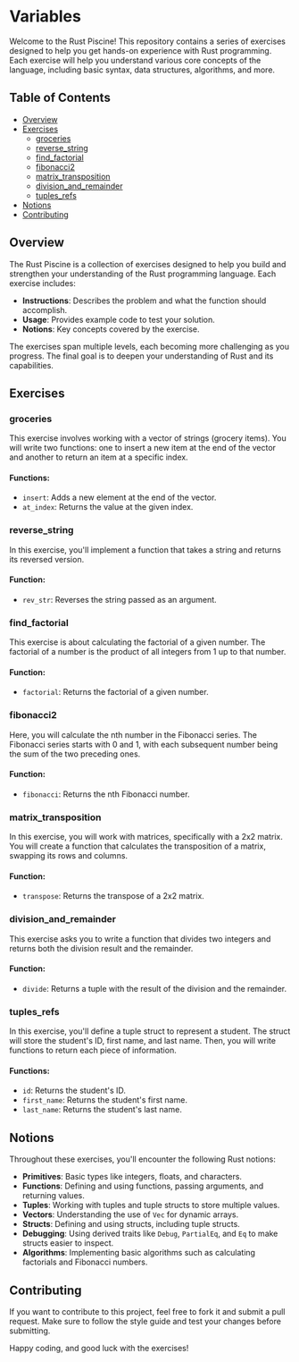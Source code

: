 # Variables

Welcome to the Rust Piscine! This repository contains a series of exercises designed to help you get hands-on experience with Rust programming. Each exercise will help you understand various core concepts of the language, including basic syntax, data structures, algorithms, and more.

## Table of Contents

- [Overview](#overview)
- [Exercises](#exercises)
  - [groceries](#groceries)
  - [reverse_string](#reverse_string)
  - [find_factorial](#find_factorial)
  - [fibonacci2](#fibonacci2)
  - [matrix_transposition](#matrix_transposition)
  - [division_and_remainder](#division_and_remainder)
  - [tuples_refs](#tuples_refs)
- [Notions](#notions)
- [Contributing](#contributing)

## Overview

The Rust Piscine is a collection of exercises designed to help you build and strengthen your understanding of the Rust programming language. Each exercise includes:

- **Instructions**: Describes the problem and what the function should accomplish.
- **Usage**: Provides example code to test your solution.
- **Notions**: Key concepts covered by the exercise.

The exercises span multiple levels, each becoming more challenging as you progress. The final goal is to deepen your understanding of Rust and its capabilities.

## Exercises

### groceries

This exercise involves working with a vector of strings (grocery items). You will write two functions: one to insert a new item at the end of the vector and another to return an item at a specific index.

#### Functions:

- `insert`: Adds a new element at the end of the vector.
- `at_index`: Returns the value at the given index.

### reverse_string

In this exercise, you'll implement a function that takes a string and returns its reversed version.

#### Function:

- `rev_str`: Reverses the string passed as an argument.

### find_factorial

This exercise is about calculating the factorial of a given number. The factorial of a number is the product of all integers from 1 up to that number.

#### Function:

- `factorial`: Returns the factorial of a given number.

### fibonacci2

Here, you will calculate the nth number in the Fibonacci series. The Fibonacci series starts with 0 and 1, with each subsequent number being the sum of the two preceding ones.

#### Function:

- `fibonacci`: Returns the nth Fibonacci number.

### matrix_transposition

In this exercise, you will work with matrices, specifically with a 2x2 matrix. You will create a function that calculates the transposition of a matrix, swapping its rows and columns.

#### Function:

- `transpose`: Returns the transpose of a 2x2 matrix.

### division_and_remainder

This exercise asks you to write a function that divides two integers and returns both the division result and the remainder.

#### Function:

- `divide`: Returns a tuple with the result of the division and the remainder.

### tuples_refs

In this exercise, you'll define a tuple struct to represent a student. The struct will store the student's ID, first name, and last name. Then, you will write functions to return each piece of information.

#### Functions:

- `id`: Returns the student's ID.
- `first_name`: Returns the student's first name.
- `last_name`: Returns the student's last name.

## Notions

Throughout these exercises, you'll encounter the following Rust notions:

- **Primitives**: Basic types like integers, floats, and characters.
- **Functions**: Defining and using functions, passing arguments, and returning values.
- **Tuples**: Working with tuples and tuple structs to store multiple values.
- **Vectors**: Understanding the use of `Vec` for dynamic arrays.
- **Structs**: Defining and using structs, including tuple structs.
- **Debugging**: Using derived traits like `Debug`, `PartialEq`, and `Eq` to make structs easier to inspect.
- **Algorithms**: Implementing basic algorithms such as calculating factorials and Fibonacci numbers.

## Contributing

If you want to contribute to this project, feel free to fork it and submit a pull request. Make sure to follow the style guide and test your changes before submitting.

Happy coding, and good luck with the exercises!
